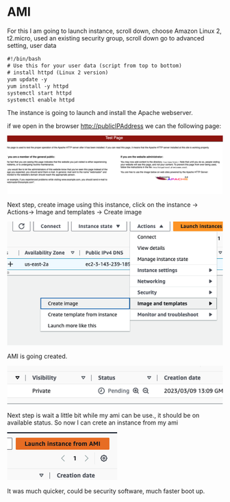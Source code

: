 # AMI

For this I am going to launch instance, scroll down, choose Amazon Linux 2, t2.micro, used an existing security group, scroll down go to advanced setting, user data

```
#!/bin/bash
# Use this for your user data (script from top to bottom)
# install httpd (Linux 2 version)
yum update -y
yum install -y httpd
systemctl start httpd
systemctl enable httpd
```

The instance is going to launch and install the Apache webserver.

if we open in the browser <http://publicIPAddress>
we can the following page:

![instance](ec2.png)

Next step, create image using this instance, click on the instance -> Actions-> Image and templates -> Create image

![image](image.png)

AMI is going created.

![ami](ami.png)

Next step is wait a little bit while my ami can be use., it should be on available status.
So now I can crete an instance from my ami

![from](fromAmi.png)

It was much quicker, could be security software, much faster boot up.
